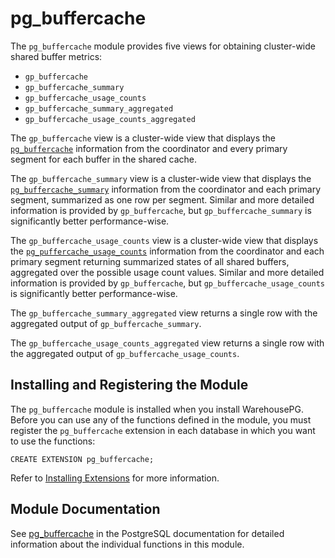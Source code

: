 # pg_buffercache 

The `pg_buffercache` module provides five views for obtaining cluster-wide shared buffer metrics:

- `gp_buffercache`
- `gp_buffercache_summary`
- `gp_buffercache_usage_counts`
- `gp_buffercache_summary_aggregated` 
- `gp_buffercache_usage_counts_aggregated`

The `gp_buffercache` view is a cluster-wide view that displays the [`pg_buffercache`](https://www.postgresql.org/docs/current/pgbuffercache.html) information from the coordinator and every primary segment for each buffer in the shared cache.

The `gp_buffercache_summary` view is a cluster-wide view that displays the [`pg_buffercache_summary`](https://www.postgresql.org/docs/16/pgbuffercache.html#PGBUFFERCACHE-SUMMARY) information from the coordinator and each primary segment, summarized as one row per segment. Similar and more detailed information is provided by `gp_buffercache`, but `gp_buffercache_summary` is significantly better performance-wise.

The `gp_buffercache_usage_counts` view is a cluster-wide view that displays the [`pg_puffercache_usage_counts`](https://www.postgresql.org/docs/16/pgbuffercache.html#PGBUFFERCACHE-USAGE-COUNTS) information from the coordinator and each primary segment returning summarized states of all shared buffers, aggregated over the possible usage count values. Similar and more detailed information is provided by `gp_buffercache`, but `gp_buffercache_usage_counts` is significantly better performance-wise.

The `gp_buffercache_summary_aggregated` view returns a single row with the aggregated output of `gp_buffercache_summary`.

The `gp_buffercache_usage_counts_aggregated` view returns a single row with the aggregated output of `gp_buffercache_usage_counts`.

## <a id="topic_reg"></a>Installing and Registering the Module 

The `pg_buffercache` module is installed when you install WarehousePG. Before you can use any of the functions defined in the module, you must register the `pg_buffercache` extension in each database in which you want to use the functions:

```
CREATE EXTENSION pg_buffercache;
```

Refer to [Installing Extensions](../../install_guide/install_extensions.html) for more information.

## <a id="topic_info"></a>Module Documentation 

See [pg\_buffercache](https://www.postgresql.org/docs/12/pgbuffercache.html) in the PostgreSQL documentation for detailed information about the individual functions in this module.

